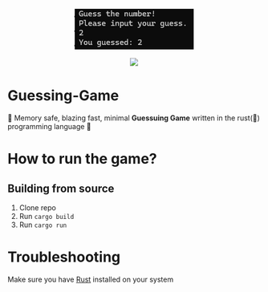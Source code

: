 <p align="center"><img src="Screenshot.png"></p>
<p align="center">
  <img src="https://img.shields.io/badge/Rust-%23CE412B?logo=rust">
</p>

# Guessing-Game
🚀 Memory safe, blazing fast, minimal **Guessuing Game** written in the rust(🚀) programming language 🚀

# How to run the game?

## Building from source
1. Clone repo
2. Run ``cargo build``
3. Run ``cargo run``

# Troubleshooting
Make sure you have [Rust](https://www.rust-lang.org/tools/install) installed on your system


